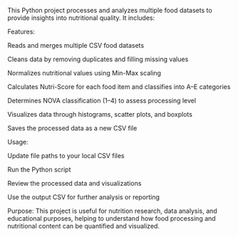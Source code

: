 This Python project processes and analyzes multiple food datasets to provide insights into nutritional quality. It includes:

Features:

Reads and merges multiple CSV food datasets

Cleans data by removing duplicates and filling missing values

Normalizes nutritional values using Min-Max scaling

Calculates Nutri-Score for each food item and classifies into A–E categories

Determines NOVA classification (1–4) to assess processing level

Visualizes data through histograms, scatter plots, and boxplots

Saves the processed data as a new CSV file

Usage:

Update file paths to your local CSV files

Run the Python script

Review the processed data and visualizations

Use the output CSV for further analysis or reporting

Purpose:
This project is useful for nutrition research, data analysis, and educational purposes, helping to understand how food processing and nutritional content can be quantified and visualized.

